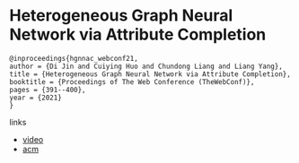 # Heterogeneous Graph Neural Network via Attribute Completion

```
@inproceedings{hgnnac_webconf21,
author = {Di Jin and Cuiying Huo and Chundong Liang and Liang Yang},
title = {Heterogeneous Graph Neural Network via Attribute Completion},
booktitle = {Proceedings of The Web Conference (TheWebConf)},
pages = {391--400},
year = {2021}
}
```

links
- [video](https://www.youtube.com/watch?v=PXDCCa8x46E)
- [acm](https://dl.acm.org/doi/10.1145/3442381.3449914)